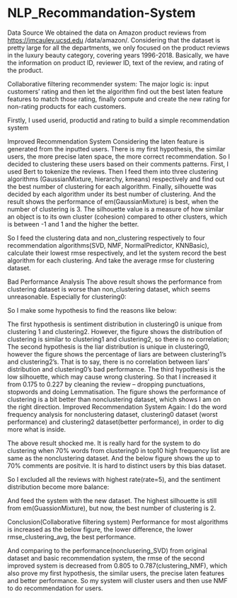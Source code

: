 # NLP_Recommandation-System

Data Source
We obtained the data on Amazon product reviews from https://jmcauley.ucsd.edu /data/amazon/. Considering that the dataset is pretty large for all the departments, we only focused on the product reviews in the luxury beauty category, covering years 1996-2018. Basically, we have the information on product ID, reviewer ID, text of the review, and rating of the product.

Collaborative filtering recommender system:
The major logic is: input customers’ rating and then let the algorithm find out the best laten feature features to match those rating, finally compute and create the new rating for non-rating products for each customers.

Firstly, I used userid, productid and rating to build a simple recommendation system

Improved Recommendation System
Considering the laten feature is generated from the inputted users. There is my first hypothesis, the similar users, the more precise laten space, the more correct recommendation. So I decided to clustering these users based on their comments patterns.
First, I used Bert to tokenize the reviews. Then I feed them into three clustering algorithms (GaussianMixture, hierarchy, kmeans) respectively and find out the best number of clustering for each algorithm. Finally, silhouette was decided by each algorithm under its best number of clustering. And the result shows the performance of em(GaussianMixture) is best, when the number of clustering is 3. The silhouette value is a measure of how similar an object is to its own cluster (cohesion) compared to other clusters, which is between -1 and 1 and the higher the better.
 
So I feed the clustering data and non_clustering respectively to four recommendation algorithms(SVD, NMF, NormalPredictor, KNNBasic), calculate their lowest rmse respectively, and let the system record the best algorithm for each clustering. And take the average rmse for clustering dataset. 
 
Bad Performance Analysis
The above result shows the performance from clustering dataset is worse than non_clustering dataset, which seems unreasonable.  Especially for clustering0:
 
So I make some hypothesis to find the reasons like below:
 
The first hypothesis is sentiment distribution in clustering0 is unique from clustering 1 and clustering2. However, the figure shows the distribution of clustering is similar to clustering1 and clustering2, so there is no correlation; The second hypothesis is the liar distribution is unique in clustering0, however the figure shows the percentage of liars are between clustering1’s and clustering2’s. That is to say, there is no correlation between liars’ distribution and clustering0’s bad performance. The third hypothesis is the low silhouette, which may cause wrong clustering. So that I increased it from 0.175 to 0.227 by cleaning the review – dropping punctuations, stopwords and doing Lemmatisation. The figure shows the performance of clustering is a bit better than nonclustering dataset, which shows I am on the right direction.
Improved Recommendation System Again:
I do the word frequency analysis for nonclustering dataset, clustering0 dataset (worst performance) and clustering2 dataset(better performance), in order to dig more what is inside.
   
The above result shocked me. It is really hard for the system to do clustering when 70% words from clustering0 in top10 high frequency list are same as the nonclustering dataset. And the below figure shows the up to 70% comments are positvie. It is hard to distinct users by this bias dataset.
 
So I excluded all the reviews with highest rate(rate=5), and the sentiment distribution become more balance:
 
And feed the system with the new dataset. The highest silhouette is still from em(GuassionMixture), but now, the best number of clustering is 2.
 
Conclusion(Collaborative filtering system)
Performance for most algorithms is increased as the below figure, the lower difference, the lower rmse_clustering_avg, the best performance.
 
And comparing to the performance(nonclusering_SVD) from original dataset and basic recommendation system, the rmse of the second improved system is decreased from 0.805 to 0.787(clustering_NMF), which also prove my first hypothesis, the similar users, the precise laten features and better performance.  So my system will cluster users and then use NMF to do recommendation for users.
